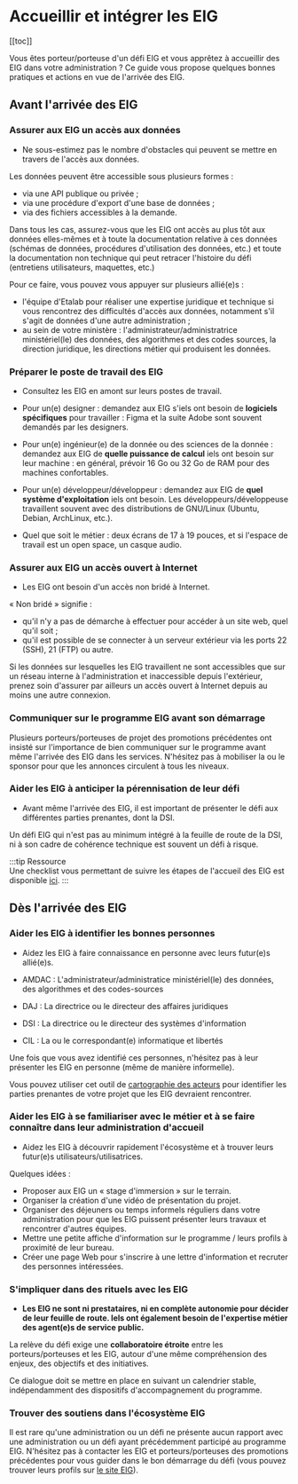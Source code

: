 # Accueillir et intégrer les EIG

[[toc]]

Vous êtes porteur/porteuse d'un défi EIG et vous apprêtez à accueillir des EIG dans votre administration ? Ce guide vous propose quelques bonnes pratiques et actions en vue de l'arrivée des EIG.

## Avant l'arrivée des EIG

### Assurer aux EIG un accès aux données

- Ne sous-estimez pas le nombre d'obstacles qui peuvent se mettre en travers de l'accès aux données.

Les données peuvent être accessible sous plusieurs formes :

- via une API publique ou privée ;
- via une procédure d'export d'une base de données ;
- via des fichiers accessibles à la demande.

Dans tous les cas, assurez-vous que les EIG ont accès au plus tôt aux données elles-mêmes et à toute la documentation relative à ces données (schémas de données, procédures d'utilisation des données, etc.) et toute la documentation non technique qui peut retracer l'histoire du défi (entretiens utilisateurs, maquettes, etc.)

Pour ce faire, vous pouvez vous appuyer sur plusieurs allié(e)s :

- l'équipe d'Etalab pour réaliser une expertise juridique et technique si vous rencontrez des difficultés d'accès aux données, notamment s'il s'agit de données d'une autre administration ;
- au sein de votre ministère : l'administrateur/administratrice ministériel(le) des données, des algorithmes et des codes sources, la direction juridique, les directions métier qui produisent les données.

### Préparer le poste de travail des EIG

- Consultez les EIG en amont sur leurs postes de travail.

- Pour un(e) designer : demandez aux EIG s'iels ont besoin de **logiciels spécifiques** pour travailler : Figma et la suite Adobe sont souvent demandés par les designers.
- Pour un(e) ingénieur(e) de la donnée ou des sciences de la donnée : demandez aux EIG de **quelle puissance de calcul** iels ont besoin sur leur machine : en général, prévoir 16 Go ou 32 Go de RAM pour des machines confortables.
- Pour un(e) développeur/développeur : demandez aux EIG de **quel système d'exploitation** iels ont besoin. Les développeurs/développeuse travaillent souvent avec des distributions de GNU/Linux (Ubuntu, Debian, ArchLinux, etc.).
- Quel que soit le métier : deux écrans de 17 à 19 pouces, et si l'espace de travail est un open space, un casque audio.

### Assurer aux EIG un accès ouvert à Internet

- Les EIG ont besoin d'un accès non bridé à Internet.

« Non bridé » signifie :
- qu'il n'y a pas de démarche à effectuer pour accéder à un site web, quel qu'il soit ;
- qu'il est possible de se connecter à un serveur extérieur via les ports 22 (SSH), 21 (FTP) ou autre.

Si les données sur lesquelles les EIG travaillent ne sont accessibles que sur un réseau interne à l'administration et inaccessible depuis l'extérieur, prenez soin d'assurer par ailleurs un accès ouvert à Internet depuis au moins une autre connexion.


### Communiquer sur le programme EIG avant son démarrage

Plusieurs porteurs/porteuses de projet des promotions précédentes ont insisté sur l'importance de bien communiquer sur le programme avant même l'arrivée des EIG dans les services. N'hésitez pas à mobiliser la ou le sponsor pour que les annonces circulent à tous les niveaux.

### Aider les EIG à anticiper la pérennisation de leur défi

- Avant même l'arrivée des EIG, il est important de présenter le défi aux différentes parties prenantes, dont la DSI.

Un défi EIG qui n'est pas au minimum intégré à la feuille de route de la DSI, ni à son cadre de cohérence technique est souvent un défi à risque.

:::tip Ressource  
Une checklist vous permettant de suivre les étapes de l'accueil des EIG est disponible [ici](https://github.com/entrepreneur-interet-general/eig-link/blob/master/docs/checklist-arrivee-EIG.pdf).
:::

## Dès l'arrivée des EIG

### Aider les EIG à identifier les bonnes personnes

- Aidez les EIG à faire connaissance en personne avec leurs futur(e)s allié(e)s.

- AMDAC : L'administrateur/administratice ministériel(le) des données, des algorithmes et des codes-sources
- DAJ : La directrice ou le directeur des affaires juridiques
- DSI : La directrice ou le directeur des systèmes d'information
- CIL : La ou le correspondant(e) informatique et libertés

Une fois que vous avez identifié ces personnes, n'hésitez pas à leur présenter les EIG en personne (même de manière informelle).

Vous pouvez utiliser cet outil de [cartographie des acteurs](https://github.com/entrepreneur-interet-general/eig-link/blob/master/docs/EIG_CadrageDefi.pdf) pour identifier les parties prenantes de votre projet que les EIG devraient rencontrer.

### Aider les EIG à se familiariser avec le métier et à se faire connaître dans leur administration d'accueil

- Aidez les EIG à découvrir rapidement l'écosystème et à trouver leurs futur(e)s utilisateurs/utilisatrices. 

Quelques idées :

- Proposer aux EIG un « stage d'immersion » sur le terrain.
- Organiser la création d'une vidéo de présentation du projet.
- Organiser des déjeuners ou temps informels réguliers dans votre administration pour que les EIG puissent présenter leurs travaux et rencontrer d'autres équipes.
- Mettre une petite affiche d'information sur le programme / leurs profils à proximité de leur bureau.
- Créer une page Web pour s'inscrire à une lettre d'information et recruter des personnes intéressées.

### S'impliquer dans des rituels avec les EIG

- **Les EIG ne sont ni prestataires, ni en complète autonomie pour décider de leur feuille de route. Iels ont également besoin de l'expertise métier des agent(e)s de service public.**

La relève du défi exige une **collaboratoire étroite** entre les porteurs/porteuses et les EIG, autour d'une même compréhension des enjeux, des objectifs et des initiatives. 

Ce dialogue doit se mettre en place en suivant un calendrier stable, indépendamment des dispositifs d'accompagnement du programme.

### Trouver des soutiens dans l'écosystème EIG

Il est rare qu'une administration ou un défi ne présente aucun rapport avec une administration ou un défi ayant précédemment participé au programme EIG.  N'hésitez pas à contacter les EIG et porteurs/porteuses des promotions précédentes pour vous guider dans le bon démarrage du défi (vous pouvez trouver leurs profils sur [le site EIG](https://eig.etalab.gouv.fr/)).